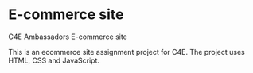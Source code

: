 # E-commerce site
 C4E Ambassadors E-commerce site

This is an ecommerce site assignment project for C4E. The project uses HTML, CSS and JavaScript.
